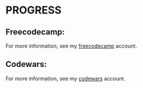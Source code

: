 # PROGRESS
## Freecodecamp:
For more information, see my [freecodecamp](https://www.freecodecamp.org/alexandr-volkov) account.
## Codewars:
For more information, see my [codewars](https://www.codewars.com/users/alexandr-volkov) account.


